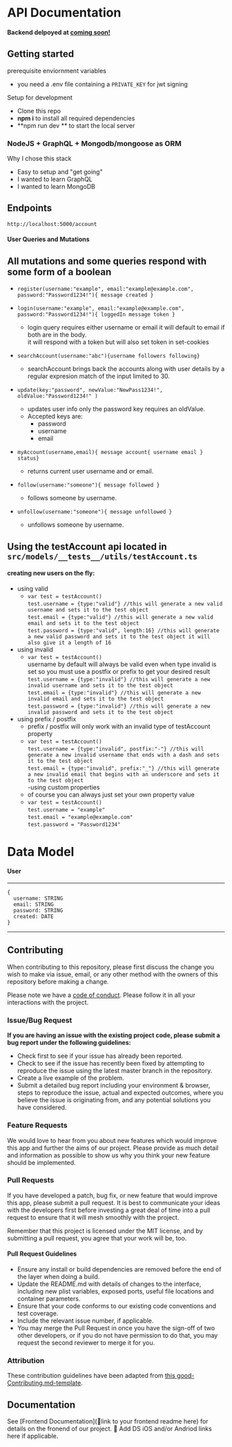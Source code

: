 # API Documentation

#### Backend delpoyed at [coming soon!](https://www.google.com/) <br>

## Getting started

prerequisite enviornment variables
- you need a .env file containing a  ```PRIVATE_KEY``` for jwt signing 

Setup for development 
- Clone this repo
- **npm i** to install all required dependencies
- **npm run dev ** to start the local server

### NodeJS + GraphQL + Mongodb/mongoose as ORM

Why I chose this stack

-    Easy to setup and "get going"
-    I wanted to learn GraphQL
-    I wanted to learn MongoDB

## Endpoints
```http://localhost:5000/account```


#### User Queries and Mutations
## All mutations and some queries respond with some form of a boolean
- ```register(username:"example", email:"example@example.com", password:"Password1234!"){ message created }```

- ```login(username:"example", email:"example@example.com", password:"Password1234!"){ loggedIn message token }```

  - login query requires either username or email it will default to email if both are in the body.<br>
    it will respond with a token but will also set token in set-cookies

- ```searchAccount(username:"abc"){username followers following}```
  - searchAccount brings back the accounts along with user details by a regular expresion match of the input limited to 30.
  
- ```update(key:"password", newValue:"NewPass1234!", oldValue:"Password1234!" )```
   - updates user info only the password key requires an oldValue.
   - Accepted keys are:
      - password
      - username
      - email
      
- ```myAccount(username,email){ message account{ username email } status}```
  - returns current user username and or email.
  
- ```follow(username:"someone"){ message followed }```
  - follows someone by username.
  
- ```unfollow(username:"someone"){ message unfollowed }```
  - unfollows someone by username.
  
## Using the testAccount api located in ```src/models/__tests__/utils/testAccount.ts```
#### creating new users on the fly:
- using valid
    - ```var test = testAccount()```<br>
      ```test.username = {type:"valid"} //this will generate a new valid username and sets it to the test object```<br>
      ```test.email = {type:"valid"} //this will generate a new valid email and sets it to the test object```<br>
      ```test.password = {type:"valid", length:16} //this will generate a new valid password and sets it to the test object it will also give it a length of 16```<br>
- using invalid
    - ```var test = testAccount()```<br>
      username by default will always be valid even when type invalid is set so you must use a postfix or prefix to get your desired result <br>
      ```test.username = {type:"invalid"} //this will generate a new invalid username and sets it to the test object```<br>
      ```test.email = {type:"invalid"} //this will generate a new invalid email and sets it to the test object```<br>
      ```test.password = {type:"invalid"} //this will generate a new invalid password and sets it to the test object```<br>
- using prefix / postfix
    - prefix / postfix will only work with an invalid type of testAccount  property <br>
    - ```var test = testAccount()```<br>
    ```test.username = {type:"invalid", postfix:"-"} //this will generate a new invalid username that ends with a dash and sets it to the test object```<br>
    ```test.email = {type:"invalid", prefix:"_"} //this will generate a new invalid email that begins with an underscore and sets it to the test object```<br>
-using custom properties
    - of course you can always just set your own property value<br>
    - ```var test = testAccount()```<br>
    ```test.username = "example"```<br>
    ```test.email = "example@example.com"```<br>
    ```test.password = "Password1234"```<br>



# Data Model

#### User
---
```
{
  username: STRING
  email: STRING
  password: STRING
  created: DATE
}
```
---
## Contributing

When contributing to this repository, please first discuss the change you wish to make via issue, email, or any other method with the owners of this repository before making a change.

Please note we have a [code of conduct](./code_of_conduct.md). Please follow it in all your interactions with the project.

### Issue/Bug Request

 **If you are having an issue with the existing project code, please submit a bug report under the following guidelines:**
 - Check first to see if your issue has already been reported.
 - Check to see if the issue has recently been fixed by attempting to reproduce the issue using the latest master branch in the repository.
 - Create a live example of the problem.
 - Submit a detailed bug report including your environment & browser, steps to reproduce the issue, actual and expected outcomes,  where you believe the issue is originating from, and any potential solutions you have considered.

### Feature Requests

We would love to hear from you about new features which would improve this app and further the aims of our project. Please provide as much detail and information as possible to show us why you think your new feature should be implemented.

### Pull Requests

If you have developed a patch, bug fix, or new feature that would improve this app, please submit a pull request. It is best to communicate your ideas with the developers first before investing a great deal of time into a pull request to ensure that it will mesh smoothly with the project.

Remember that this project is licensed under the MIT license, and by submitting a pull request, you agree that your work will be, too.

#### Pull Request Guidelines

- Ensure any install or build dependencies are removed before the end of the layer when doing a build.
- Update the README.md with details of changes to the interface, including new plist variables, exposed ports, useful file locations and container parameters.
- Ensure that your code conforms to our existing code conventions and test coverage.
- Include the relevant issue number, if applicable.
- You may merge the Pull Request in once you have the sign-off of two other developers, or if you do not have permission to do that, you may request the second reviewer to merge it for you.

### Attribution

These contribution guidelines have been adapted from [this good-Contributing.md-template](https://gist.github.com/PurpleBooth/b24679402957c63ec426).

## Documentation

See [Frontend Documentation](🚫link to your frontend readme here) for details on the fronend of our project.
🚫 Add DS iOS and/or Andriod links here if applicable.
